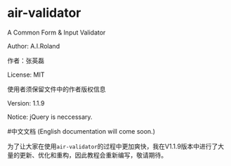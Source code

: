 # air-validator
A Common Form & Input Validator

Author: A.I.Roland

作者：张英磊

License: MIT

使用者须保留文件中的作者版权信息

Version: 1.1.9

Notice: jQuery is neccessary.

#中文文档 (English documentation will come soon.)

为了让大家在使用`air-validator`的过程中更加爽快，我在V1.1.9版本中进行了大量的更新、优化和重构，因此教程会重新编写，敬请期待。
